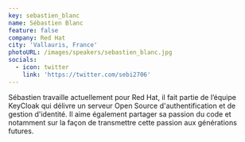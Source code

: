 ```yaml
---
key: sebastien_blanc
name: Sébastien Blanc
feature: false
company: Red Hat
city: 'Vallauris, France'
photoURL: /images/speakers/sebastien_blanc.jpg
socials:
  - icon: twitter
    link: 'https://twitter.com/sebi2706'
---
```

Sébastien travaille actuellement pour Red Hat, il fait partie de l’équipe KeyCloak qui délivre un serveur Open Source d'authentification et de gestion d'identité. Il aime également partager sa passion du code et notamment sur la façon de transmettre cette passion aux générations futures. 
